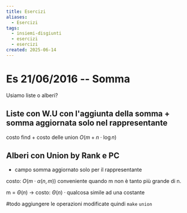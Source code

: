 ```yaml
---
title: Esercizi
aliases:
  - Esercizi
tags:
  - insiemi-disgiunti
  - esercizi
  - esercizi
created: 2025-06-14
---
```

# Es 21/06/2016 -- Somma

Usiamo liste o alberi?

## Liste con W.U con l'aggiunta della somma + somma aggiornata solo nel rappresentante

costo find + costo delle union  $O(m + n\cdot\log{n})$ 

## Alberi con Union by Rank e PC

+ campo somma aggiornato solo per il rappresentante

costo: $O(m\cdot\alpha(n, m))$ conveniente quando m non è tanto più grande di n.

m = $\Theta(n)$ -> costo: $\Theta(n) \cdot \text{qualcosa simile ad una costante}$



#todo aggiungere le operazioni modificate quindi `make` `union`